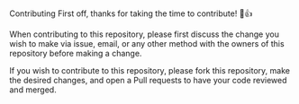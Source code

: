 Contributing
First off, thanks for taking the time to contribute! 🎉👍

When contributing to this repository, please first discuss the change you wish to make via issue, email, or any other method with the owners of this repository before making a change.

If you wish to contribute to this repository, please fork this repository, make the desired changes, and open a Pull requests to have your code reviewed and merged.
